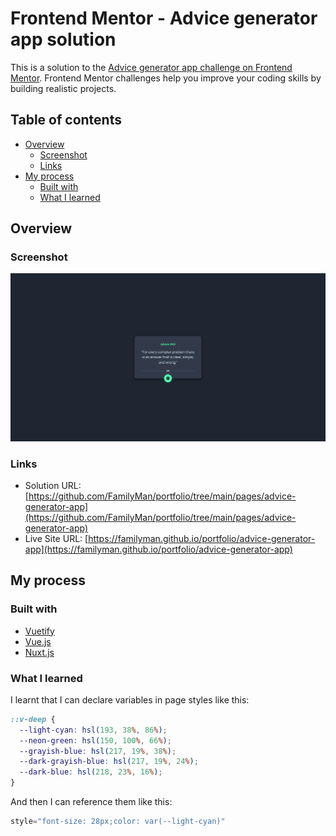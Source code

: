 # Frontend Mentor - Advice generator app solution

This is a solution to the [Advice generator app challenge on Frontend Mentor](https://www.frontendmentor.io/challenges/advice-generator-app-QdUG-13db). Frontend Mentor challenges help you improve your coding skills by building realistic projects.

## Table of contents

- [Overview](#overview)
  - [Screenshot](#screenshot)
  - [Links](#links)
- [My process](#my-process)
  - [Built with](#built-with)
  - [What I learned](#what-i-learned)

## Overview

### Screenshot
![](screenshot.png)

### Links

- Solution URL: [https://github.com/FamilyMan/portfolio/tree/main/pages/advice-generator-app](https://github.com/FamilyMan/portfolio/tree/main/pages/advice-generator-app)
- Live Site URL: [https://familyman.github.io/portfolio/advice-generator-app](https://familyman.github.io/portfolio/advice-generator-app)

## My process

### Built with

- [Vuetify](https://vuetifyjs.com/)
- [Vue.js](https://vuejs.org/)
- [Nuxt.js](https://nuxtjs.org/)

### What I learned

I learnt that I can declare variables in page styles like this:

```css
::v-deep {
  --light-cyan: hsl(193, 38%, 86%);
  --neon-green: hsl(150, 100%, 66%);
  --grayish-blue: hsl(217, 19%, 38%);
  --dark-grayish-blue: hsl(217, 19%, 24%);
  --dark-blue: hsl(218, 23%, 16%);
}
```

And then I can reference them like this:

```js
style="font-size: 28px;color: var(--light-cyan)"
```

